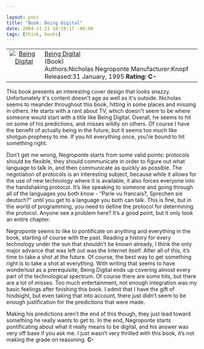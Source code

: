 ```yaml
--- 

layout: post
title: "Book: Being Digital"
date: 2004-11-21 18:19:17 -06:00
tags: [think, books]
---
```

<table>
<tbody>
<tr>
<td align="center" valign="top"><a href="http://www.amazon.com/exec/obidos/ASIN/0679439196/basezero-20?dev-t=0DKT9N7FZR2FT96TZEG2%26camp=2025%26link_code=sp1"><img class="serendipity_amazonchr_pic" src="http://images.amazon.com/images/P/0679439196.01.MZZZZZZZ.jpg" alt="Being Digital" /></a></td>
<td valign="top">
<div class="serendipity_amazonchr_title"><a href="http://www.amazon.com/exec/obidos/ASIN/0679439196/basezero-20?dev-t=0DKT9N7FZR2FT96TZEG2%26camp=2025%26link_code=sp1">Being Digital</a></div>
<div class="serendipity_amazonchr_catalog">(Book)</div>
<div class="serendipity_amazonchr_extra">Authors:Nicholas Negroponte
Manufacturer:Knopf
Released:31 January, 1995
<strong>Rating: C-</strong></div></td>
</tr>
</tbody>
</table>
This book presents an interesting cover design that looks snazzy.  Unfortunately it's content doesn't age as well as it's outside.  Nicholas seems to meander throughout this book, hitting in some places and missing in others.  He starts with a rant about TV, which doesn't seem to be where someone would start with a title like Being Digital.  Overall, he seems to hit on some of his predictions, and misses wildly on others.  Of course I have the benefit of actually being in the future, but it seems too much like shotgun prophesy to me.  If you hit everything once, you're bound to hit something right.

<!--more-->

Don’t get me wrong, Negroponte starts from some valid points: protocols should be flexible, they should communicate in order to figure out what language to talk in, and then communicate as quickly as possible. The negotiation of protocols is an interesting subject, because while it allows for the use of new technology where it is available, it also forces everyone into the handshaking protocol. It’s like speaking to someone and going through all of the languages you both know - “Parle vu francais?, Sprechen sie deutsch?” until you get to a language you both can talk. This is fine, but in the world of programming, you need to define the protocol for determining the protocol. Anyone see a problem here? It’s a good point, but it only took an entire chapter.

Negroponte seems to like to pontificate on anything and everything in the book, starting of course with the past. Reading a history for every technology under the sun that shouldn’t be known already, I think the only major advance that was left out was the Internet itself. After all of this, it’s time to take a shot at the future. Of course, the best way to get something right is to take a shot at everything. With writing that seems to have wonderlust as a prerequisite, Being Digital ends up covering almost every part of the technological spectrum. Of course there are some hits, but there are a lot of misses. Too much entertainment, not enough integration was my basic feelings after finishing this book. I admit that I have the gift of hindsight, but even taking that into account, there just didn’t seem to be enough justification for the predictions that were made.

Making his predictions aren’t the end of this though, they just lead toward something he really wants to get to. In the end, Negroponte starts pontificating about what it really means to be digital, and his answer was very off base if you ask me. I just wasn’t very thrilled with this book, it’s not making the grade on reasoning. <strong>C-</strong>
